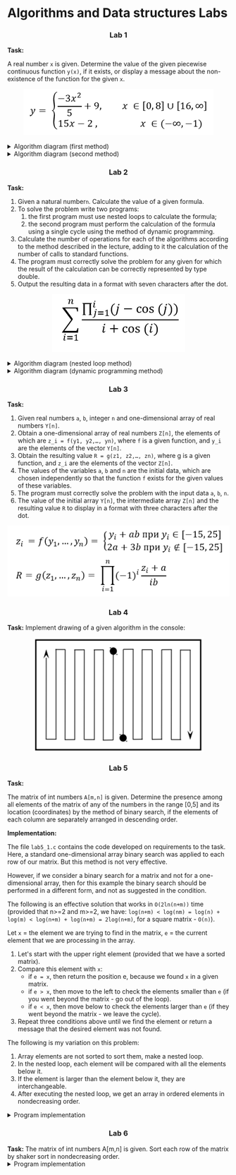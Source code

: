 # Algorithms and Data structures Labs

<h3 align="center">Lab 1</h3> 
<b>Task:</b> 

A real number `x` is given. Determine the value of the given piecewise continuous function `y(x)`, if it exists, or display a message about the non-existence of the function for the given `x`.

<p align="center">
    <img src="img/task1.png" alt="Task Lab1">
</p>

<details>
  <summary>Algorithm diagram (first method)</summary>
<p align="center">
    <img src="img/algorithm1_1.png" alt="Algorithm diagram 1">
</p>
</details>

<details>
  <summary>Algorithm diagram (second method)</summary>
<p align="center">
    <img src="img/algorithm1_2.png" alt="Algorithm diagram 2">
</p>
</details>


<h3 align="center">Lab 2</h3> 
<b>Task:</b> 

1. Given a natural number`n`. Calculate the value of a given formula.
2. To solve the problem write two programs:
	1) the first program must use nested loops to calculate the formula;
	2) the second program must perform the calculation of the formula using a single cycle using the method of dynamic programming.
3. Calculate the number of operations for each of the algorithms according to the method described in the lecture, adding to it the calculation of the number of calls to standard functions.
4. The program must correctly solve the problem for any given for which the result of the calculation can be correctly represented by type double.
5. Output the resulting data in a format with seven characters after the dot.

<p align="center">
    <img src="img/task2.png" alt="Task Lab2">
</p>

<details>
  <summary>Algorithm diagram (nested loop method)</summary>
<p align="center">
    <img src="img/algorithm2_1.png" alt="Algorithm diagram 1">
</p>
</details>

<details>
  <summary>Algorithm diagram (dynamic programming method)</summary>
<p align="center">
    <img src="img/algorithm2_2.png" alt="Algorithm diagram 2">
</p>
</details>


<h3 align="center">Lab 3</h3> 
<b>Task:</b> 

1. Given real numbers `a`, `b`, integer `n` and one-dimensional array of real numbers `Y[n]`.
2. Obtain a one-dimensional array of real numbers `Z[n]`, the elements of which are `z_i = f(y1, y2,…, yn)`, where `f` is a given function, and `y_i` are the elements of the vector `Y[n]`.
3. Obtain the resulting value `R = g(z1, z2,…, zn)`, where g is a given function, and `z_i` are the elements of the vector `Z[n]`.
4. The values of the variables `a`, `b` and `n` are the initial data, which are chosen independently so that the function `f` exists for the given values of these variables.
5. The program must correctly solve the problem with the input data `a`, `b`, `n`.
6. The value of the initial array `Y[n]`, the intermediate array `Z[n]` and the resulting value `R` to display in a format with three characters after the dot.

<p align="center">
    <img src="img/task3.png" alt="Task Lab3">
</p>


<h3 align="center">Lab 4</h3> 
<b>Task:</b> Implement drawing of a given algorithm in the console:

<p align="center">
    <img src="img/task4.png" alt="Task Lab4">
</p>

<h3 align="center">Lab 5</h3> 
<b>Task:</b> 

The matrix of int numbers `A[m,n]` is given. Determine the presence among all elements of the matrix of any of the numbers in the range [0,5] and its location (coordinates) by the method of binary search, if the elements of each column are separately arranged in descending order.

<b>Implementation:</b> 

The file `lab5_1.c` contains the code developed on requirements to the task. Here, a standard one-dimensional array binary search was applied to each row of our matrix. But this method is not very effective.

However, if we consider a binary search for a matrix and not for a one-dimensional array, then for this example the binary search should be performed in a different form, and not as suggested in the condition.

The following is an effective solution that works in `O(2ln(n+m))` time (provided that n>=2 and m>=2, we have: `log(n+m) < log(nm) = log(n) + log(m) < log(n+m) + log(n+m) = 2log(n+m)`, for a square matrix - `O(n)`).

Let `x` = the element we are trying to find in the matrix, `e` = the current element that we are processing in the array.

1) Let's start with the upper right element (provided that we have a sorted matrix).
2) Compare this element with `x`:
    * if `e = x`, then return the position e, because we found `x` in a given matrix.
	* if `e > x`, then move to the left to check the elements smaller than `e` (if you went beyond the matrix - go out of the loop).
	* if `e < x`, then move below to check the elements larger than `e` (if they went beyond the matrix - we leave the cycle).
3) Repeat three conditions above until we find the element or return a message that the desired element was not found.

The following is my variation on this problem:
1. Array elements are not sorted to sort them, make a nested loop.
2. In the nested loop, each element will be compared with all the elements below it.
3. If the element is larger than the element below it, they are interchangeable.
4. After executing the nested loop, we get an array in ordered elements in nondecreasing order.

<details>
  <summary>Program implementation</summary>

```c
#include <stdio.h>
#include <stdlib.h>
#include <math.h>
#include <time.h>

void main()
{
    int i, j, k, a, m, n, x;
    printf("Enter the dimension of the matrix (with a space): \n");
    scanf("%d %d", &m, &n);

    int Z[m][n];
    srand(time(NULL));
    
    printf("---------------------------\n");
    printf("Matrix before sorting: \n");
    for(i=0;i<m;++i) {
       for(j=0;j<n;++j) {
            Z[i][j]=20+rand()%10;
            printf("%d ", Z[i][j]);
       }
       printf("\n");
    }
    
    printf("---------------------------\n");
    printf("After sorting in nondecreasing order by rows: \n");
    for (i = 0; i < m; ++i) {
        for (j = 0; j < n; ++j) {
            for (k =(j + 1); k < n; ++k) {
                if (Z[i][j] > Z[i][k]) {
                    a = Z[i][j];
                    Z[i][j] = Z[i][k];
                    Z[i][k] = a;
                }
            }
        }
    }
    
    for (i = 0; i < m; ++i) {
        for (j = 0; j < n; ++j) {
            printf(" %d", Z[i][j]);
        }
        printf("\n");
    }
    
    printf("---------------------------\n");
    printf("After sorting in nondecreasing order by columns: \n");
    for (j = 0; j < n; ++j) {
        for (i = 0; i < m; ++i) {
            for (k = i + 1; k < m; ++k) {
                if (Z[i][j] > Z[k][j]) {  // Comparison of other elements of the array
                    a = Z[i][j]; // Use a temporary variable to store the last value
                    Z[i][j] = Z[k][j]; // change the places of the variable
                    Z[k][j] = a; // save the last value
                }
            }
        }
    }
    
    for (i = 0; i < m; ++i) {
        for (j = 0; j < n; ++j) {
            printf(" %d", Z[i][j]);
        }
        printf("\n");
    }
    
    printf("---------------------------\n");
    int my_val = 0;
    for (x = 20; x <= 25; ++x) {
        int l = 0, t = n-1;
        while ( l < n && t >= 0 ) { 
            if ( Z[l][t] == x ) {
              printf("Element %d found at position (%d, %d)\n", x, l, t);
              my_val ++;
            }
            if (Z[l][t] > x)
                t--;
            else
                l++;
        }
    }
    
    if (my_val == 0)
        printf("Items from the range [20, 25] were not found in the matrix ...\n");
}
```
</details>

<h3 align="center">Lab 6</h3> 
<b>Task:</b> The matrix of int numbers A[m,n] is given. Sort each row of the matrix by shaker sort in  nondecreasing order.

<details>
  <summary>Program implementation</summary>

```c
#include <stdio.h>
#include <stdlib.h>
#include <math.h>
#include <time.h>

void swap(int *a, int *b) {
    int temp;
    temp = *a;
    *a = *b;
    *b = temp;
}

void main() {
    int i, j, m, n;
    printf("Enter the dimension of the matrix (with a space): \n");
    scanf("%d %d", &m, &n);


    int Z[m][n];
    srand(time(NULL));
    printf("--------------------------\n");
    printf("Matrix before sorting:\n");
    for(i = 0; i < m; ++i){
       for(j = 0; j < n; ++j){
            Z[i][j] = 10 + rand()%90;
            printf("%d ", Z[i][j]);
       }
       printf("\n");
    }
    
    for(j = 0; j < m; ++j) {
        int left = 0,
        right = n - 1;
        
        while (left < right) {
            for (int i = left; i < right; i++) {
                if (Z[j][i] > Z[j][i + 1])
                    swap(&Z[j][i], &Z[j][i+1]);
                }
            right--;

            for (int i = right; i > left; i--) {
                if (Z[j][i - 1] > Z[j][i])
                    swap(&Z[j][i], &Z[j][i-1]);
                }
            left++;
        }
    }
    printf("--------------------------\n");
    printf("Matrix after shaker sorting:\n");
    for (i = 0; i < m; ++i) {
        for (j = 0; j < n; ++j) {
            printf(" %d", Z[i][j]);
        }
        printf("\n"); }
}
```
</details>